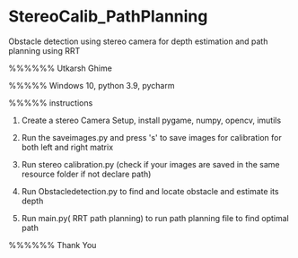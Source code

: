 # StereoCalib_PathPlanning
Obstacle detection using stereo camera for depth estimation and path planning using RRT

%%%%%% Utkarsh Ghime

%%%%% Windows 10, python 3.9, pycharm

%%%%% instructions
1) Create a stereo Camera Setup, install pygame, numpy, opencv, imutils
2) Run the saveimages.py and press 's' to save images for calibration for both left and right matrix

3) Run stereo calibration.py (check if your images are saved in the same resource folder if not declare path)

4) Run Obstacledetection.py to find and locate obstacle and estimate its depth

5) Run main.py( RRT path planning) to run path planning file to find optimal path


%%%%%%
Thank You

